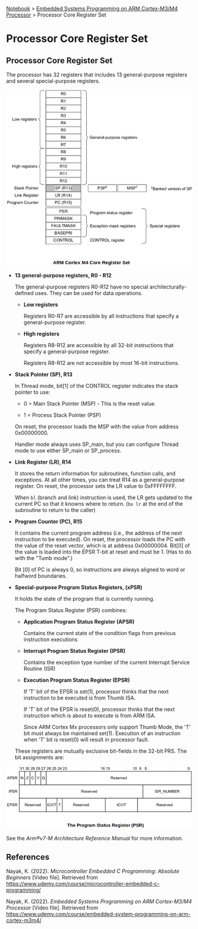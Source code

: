 <a href="../">Notebook</a> > <a href="./">Embedded Systems Programming on ARM Cortex-M3/M4 Processor</a> > Processor Core Register Set

# Processor Core Register Set



## Processor Core Register Set

The processor has 32 registers that includes 13 general-purpose registers and several special-purpose registers.



<img src="./img/arm-cortex-m4-core-register-set.png" alt="arm-cortex-m4-core-register-set" width="650">





* **13 general-purpose registers, R0 - R12**

  The general-purpose registers R0-R12 have no special architecturally-defined uses. They can be used for data operations.

  * **Low registers**

    Registers R0-R7 are accessible by all instructions that specify a general-purpose register.

  * **High registers**

    Registers R8-R12 are accessible by all 32-bit instructions that specify a general-purpose register.

    Registers R8-R12 are not accessible by most 16-bit instructions.

* **Stack Pointer (SP), R13**

  In Thread mode, bit[1] of the CONTROL register indicates the stack pointer to use:

  - 0 = Main Stack Pointer (MSP) - This is the reset value.

  - 1 = Process Stack Pointer (PSP)

  On reset, the processor loads the MSP with the value from address 0x00000000.

  Handler mode always uses SP_main, but you can configure Thread mode to use either SP_main
  or SP_process.

* **Link Register (LR), R14**

  It stores the return information for subroutines, function calls, and exceptions. At all other times, you can treat R14 as a general-purpose register. On reset, the processor sets the LR value to 0xFFFFFFFF.

  When `bl` (branch and link) instruction is used, the LR gets updated to the current PC so that it knowns where to return. (`bx lr` at the end of the subroutine to return to the caller)

* **Program Counter (PC), R15**

  It contains the current program address (i.e., the address of the next instruction to be executed). On reset, the processor loads the PC with the value of the reset vector, which is at address 0x00000004. Bit[0] of the value is loaded into the EPSR T-bit at reset and must be 1. (Has to do with the "Tumb mode".)

  Bit [0] of PC is always 0, so instructions are always aligned to word or halfword boundaries.

* **Special-purpose Program Status Registers, (xPSR)**

  It holds the state of the program that is currently running.

  The Program Status Register (PSR) combines:

  - **Application Program Status Register (APSR)**

    Contains the current state of the condition flags from previous instruction executions

  - **Interrupt Program Status Register (IPSR)**

    Contains the exception type number of the current Interrupt Service Routine (ISR)

  - **Execution Program Status Register (EPSR)**

    If 'T' bit of the EPSR is set(1), processor thinks that the next instruction to be executed is from Thumb ISA.

    If 'T' bit of the EPSR is reset(0), processor thinks that the next instruction which is about to execute is from ARM ISA.

    Since ARM Cortex Mx processors only support Thumb Mode, the 'T' bit must always be maintained set(1). Execution of an instruction when 'T' bit is reset(0) will result in processor fault.

  These registers are mutually exclusive bit-fields in the 32-bit PRS. The bit assignments are:



<img src="./img/the-program-status-register.png" alt="the-program-status-register" width="650">



See the *Arm®v7-M Architecture Reference Manual* for more information.





## References

Nayak, K. (2022). *Microcontroller Embedded C Programming: Absolute Beginners* [Video file]. Retrieved from  https://www.udemy.com/course/microcontroller-embedded-c-programming/

Nayak, K. (2022). *Embedded Systems Programming on ARM Cortex-M3/M4 Processor* [Video file]. Retrieved from  https://www.udemy.com/course/embedded-system-programming-on-arm-cortex-m3m4/
